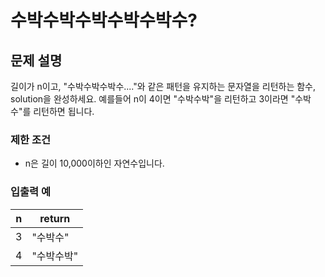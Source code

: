 # 수박수박수박수박수박수?

## 문제 설명

길이가 n이고, "수박수박수박수...."와 같은 패턴을 유지하는 문자열을 리턴하는 함수, solution을 완성하세요. 예를들어 n이 4이면 "수박수박"을 리턴하고 3이라면 "수박수"를 리턴하면 됩니다.

### 제한 조건

- n은 길이 10,000이하인 자연수입니다.

### 입출력 예

| n   | return     |
| --- | ---------- |
| 3   | "수박수"   |
| 4   | "수박수박" |
